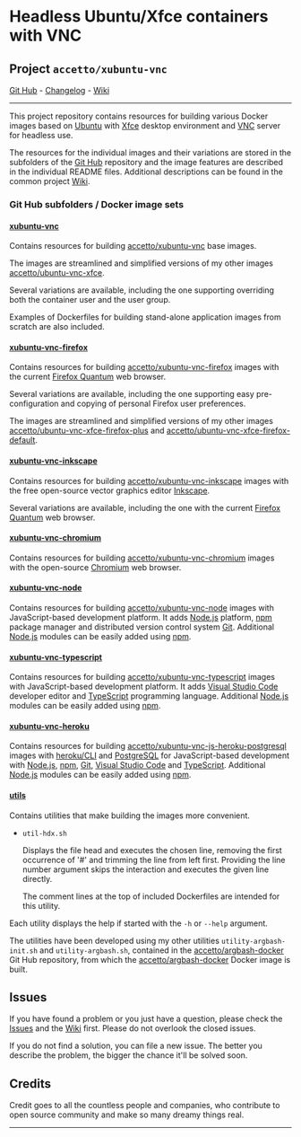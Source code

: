 # Headless Ubuntu/Xfce containers with VNC

## Project `accetto/xubuntu-vnc`

[Git Hub][this-github] - [Changelog][this-changelog] - [Wiki][this-wiki]

***

This project repository contains resources for building various Docker images based on [Ubuntu][docker-ubuntu] with [Xfce][xfce] desktop environment and [VNC][tigervnc] server for headless use.

The resources for the individual images and their variations are stored in the subfolders of the [Git Hub][this-github] repository and the image features are described in the individual README files. Additional descriptions can be found in the common project [Wiki][this-wiki].

### Git Hub subfolders / Docker image sets

#### [xubuntu-vnc][this-github-xubuntu-vnc]

Contains resources for building [accetto/xubuntu-vnc][this-docker-xubuntu-vnc] base images.

The images are streamlined and simplified versions of my other images [accetto/ubuntu-vnc-xfce][accetto-docker-ubuntu-vnc-xfce].

Several variations are available, including the one supporting overriding both the container user and the user group.

Examples of Dockerfiles for building stand-alone application images from scratch are also included.

#### [xubuntu-vnc-firefox][this-github-xubuntu-vnc-firefox]
  
Contains resources for building [accetto/xubuntu-vnc-firefox][this-docker-xubuntu-vnc-firefox] images with the current [Firefox Quantum][firefox] web browser.

Several variations are available, including the one supporting easy pre-configuration and copying of personal Firefox user preferences.

The images are streamlined and simplified versions of my other images [accetto/ubuntu-vnc-xfce-firefox-plus][accetto-docker-ubuntu-vnc-xfce-firefox-plus] and [accetto/ubuntu-vnc-xfce-firefox-default][accetto-docker-ubuntu-vnc-xfce-firefox-default].

#### [xubuntu-vnc-inkscape][this-github-xubuntu-vnc-inkscape]
  
Contains resources for building [accetto/xubuntu-vnc-inkscape][this-docker-xubuntu-vnc-inkscape] images with the free open-source vector graphics editor [Inkscape][inkscape].

Several variations are available, including the one with the current [Firefox Quantum][firefox] web browser.

#### [xubuntu-vnc-chromium][this-github-xubuntu-vnc-chromium]
  
Contains resources for building [accetto/xubuntu-vnc-chromium][this-docker-xubuntu-vnc-chromium] images with the open-source [Chromium][chromium] web browser.

#### [xubuntu-vnc-node][this-github-xubuntu-vnc-node]

Contains resources for building [accetto/xubuntu-vnc-node][this-docker-xubuntu-vnc-node] images with JavaScript-based development platform. It adds [Node.js][nodejs] platform, [npm][npm] package manager and distributed version control system [Git][git]. Additional [Node.js][nodejs] modules can be easily added using [npm][npm].

#### [xubuntu-vnc-typescript][this-github-xubuntu-vnc-typescript]

Contains resources for building [accetto/xubuntu-vnc-typescript][this-docker-xubuntu-vnc-typescript] images with JavaScript-based development platform. It adds [Visual Studio Code][vscode] developer editor and [TypeScript][typescript] programming language. Additional [Node.js][nodejs] modules can be easily added using [npm][npm].

#### [xubuntu-vnc-heroku][this-github-xubuntu-vnc-heroku]

Contains resources for building [accetto/xubuntu-vnc-js-heroku-postgresql][this-docker-xubuntu-vnc-js-heroku-postgresql] images with [heroku/CLI][heroku-cli] and [PostgreSQL][postgresql] for JavaScript-based development with [Node.js][nodejs], [npm][npm], [Git][git], [Visual Studio Code][vscode] and [TypeScript][typescript]. Additional [Node.js][nodejs] modules can be easily added using [npm][npm].

#### [utils][this-github-utils]
  
Contains utilities that make building the images more convenient.

- `util-hdx.sh`  
  
  Displays the file head and executes the chosen line, removing the first occurrence of '#' and trimming the line from left first. Providing the line number argument skips the interaction and executes the given line directly.
  
  The comment lines at the top of included Dockerfiles are intended for this utility.

Each utility displays the help if started with the `-h` or `--help` argument.

The utilities have been developed using my other utilities `utility-argbash-init.sh` and `utility-argbash.sh`, contained in the [accetto/argbash-docker][accetto-github-argbash-docker-utils] Git Hub repository, from which the [accetto/argbash-docker][accetto-docker-argbash-docker] Docker image is built.

## Issues

If you have found a problem or you just have a question, please check the [Issues][this-issues] and the [Wiki][this-wiki] first. Please do not overlook the closed issues.

If you do not find a solution, you can file a new issue. The better you describe the problem, the bigger the chance it'll be solved soon.

## Credits

Credit goes to all the countless people and companies, who contribute to open source community and make so many dreamy things real.

***

[this-github]: https://github.com/accetto/xubuntu-vnc/
[this-changelog]: https://github.com/accetto/xubuntu-vnc/blob/master/CHANGELOG.md
[this-wiki]: https://github.com/accetto/xubuntu-vnc/wiki

[this-issues]: https://github.com/accetto/xubuntu-vnc/issues

[this-github-utils]: https://github.com/accetto/xubuntu-vnc/tree/master/utils/

[this-github-xubuntu-vnc]: https://github.com/accetto/xubuntu-vnc/tree/master/docker/xubuntu-vnc/
[this-docker-xubuntu-vnc]: https://hub.docker.com/r/accetto/xubuntu-vnc/

[this-github-xubuntu-vnc-firefox]: https://github.com/accetto/xubuntu-vnc/tree/master/docker/xubuntu-vnc-firefox/
[this-docker-xubuntu-vnc-firefox]: https://hub.docker.com/r/accetto/xubuntu-vnc-firefox/

[this-github-xubuntu-vnc-inkscape]: https://github.com/accetto/xubuntu-vnc/tree/master/docker/xubuntu-vnc-inkscape/
[this-docker-xubuntu-vnc-inkscape]: https://hub.docker.com/r/accetto/xubuntu-vnc-inkscape/

[this-github-xubuntu-vnc-chromium]: https://github.com/accetto/xubuntu-vnc/tree/master/docker/xubuntu-vnc-chromium/
[this-docker-xubuntu-vnc-chromium]: https://hub.docker.com/r/accetto/xubuntu-vnc-chromium/

[this-github-xubuntu-vnc-node]: https://github.com/accetto/xubuntu-vnc/tree/master/docker/xubuntu-vnc-node/
[this-docker-xubuntu-vnc-node]: https://hub.docker.com/r/accetto/xubuntu-vnc-node/

[this-github-xubuntu-vnc-typescript]: https://github.com/accetto/xubuntu-vnc/tree/master/docker/xubuntu-vnc-typescript/
[this-docker-xubuntu-vnc-typescript]: https://hub.docker.com/r/accetto/xubuntu-vnc-typescript/

[this-github-xubuntu-vnc-heroku]: https://github.com/accetto/xubuntu-vnc/tree/master/docker/xubuntu-vnc-heroku/
[this-docker-xubuntu-vnc-js-heroku-postgresql]: https://hub.docker.com/r/accetto/xubuntu-vnc-js-heroku-postgresql

[accetto-docker-ubuntu-vnc-xfce]: https://hub.docker.com/r/accetto/ubuntu-vnc-xfce
[accetto-docker-ubuntu-vnc-xfce-firefox-default]: https://hub.docker.com/r/accetto/ubuntu-vnc-xfce-firefox-default
[accetto-docker-ubuntu-vnc-xfce-firefox-plus]: https://hub.docker.com/r/accetto/ubuntu-vnc-xfce-firefox-plus

[accetto-docker-argbash-docker]: https://hub.docker.com/r/accetto/argbash-docker
[accetto-github-argbash-docker-utils]: https://github.com/accetto/argbash-docker/tree/master/utils

[docker-ubuntu]: https://hub.docker.com/_/ubuntu/

[chromium]: https://www.chromium.org/Home
[inkscape]: https://inkscape.org/
[firefox]: https://www.mozilla.org
[git]: https://git-scm.com/
[heroku-cli]: https://devcenter.heroku.com/articles/heroku-cli
[nodejs]: https://nodejs.org/en/
[npm]: https://www.npmjs.com/
[postgresql]: https://www.postgresql.org/
[tigervnc]: http://tigervnc.org
[typescript]: https://www.typescriptlang.org/
[vscode]: https://code.visualstudio.com/
[xfce]: http://www.xfce.org
